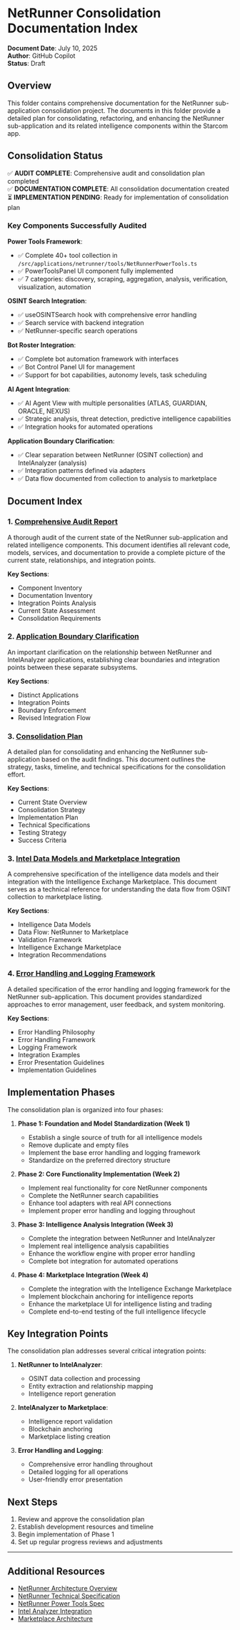 # NetRunner Consolidation Documentation Index

**Document Date**: July 10, 2025  
**Author**: GitHub Copilot  
**Status**: Draft  

## Overview

This folder contains comprehensive documentation for the NetRunner sub-application consolidation project. The documents in this folder provide a detailed plan for consolidating, refactoring, and enhancing the NetRunner sub-application and its related intelligence components within the Starcom app.

## Consolidation Status

✅ **AUDIT COMPLETE**: Comprehensive audit and consolidation plan completed  
✅ **DOCUMENTATION COMPLETE**: All consolidation documentation created  
⏳ **IMPLEMENTATION PENDING**: Ready for implementation of consolidation plan  

### Key Components Successfully Audited

**Power Tools Framework**: 
- ✅ Complete 40+ tool collection in `/src/applications/netrunner/tools/NetRunnerPowerTools.ts`
- ✅ PowerToolsPanel UI component fully implemented
- ✅ 7 categories: discovery, scraping, aggregation, analysis, verification, visualization, automation

**OSINT Search Integration**:
- ✅ useOSINTSearch hook with comprehensive error handling
- ✅ Search service with backend integration
- ✅ NetRunner-specific search operations

**Bot Roster Integration**:
- ✅ Complete bot automation framework with interfaces
- ✅ Bot Control Panel UI for management
- ✅ Support for bot capabilities, autonomy levels, task scheduling

**AI Agent Integration**:
- ✅ AI Agent View with multiple personalities (ATLAS, GUARDIAN, ORACLE, NEXUS)
- ✅ Strategic analysis, threat detection, predictive intelligence capabilities
- ✅ Integration hooks for automated operations

**Application Boundary Clarification**:
- ✅ Clear separation between NetRunner (OSINT collection) and IntelAnalyzer (analysis)
- ✅ Integration patterns defined via adapters
- ✅ Data flow documented from collection to analysis to marketplace

## Document Index

### 1. [Comprehensive Audit Report](./COMPREHENSIVE-AUDIT-REPORT.md)

A thorough audit of the current state of the NetRunner sub-application and related intelligence components. This document identifies all relevant code, models, services, and documentation to provide a complete picture of the current state, relationships, and integration points.

**Key Sections**:
- Component Inventory
- Documentation Inventory
- Integration Points Analysis
- Current State Assessment
- Consolidation Requirements

### 2. [Application Boundary Clarification](./APPLICATION-BOUNDARY-CLARIFICATION.md)

An important clarification on the relationship between NetRunner and IntelAnalyzer applications, establishing clear boundaries and integration points between these separate subsystems.

**Key Sections**:
- Distinct Applications
- Integration Points
- Boundary Enforcement
- Revised Integration Flow

### 3. [Consolidation Plan](./CONSOLIDATION-PLAN.md)

A detailed plan for consolidating and enhancing the NetRunner sub-application based on the audit findings. This document outlines the strategy, tasks, timeline, and technical specifications for the consolidation effort.

**Key Sections**:
- Current State Overview
- Consolidation Strategy
- Implementation Plan
- Technical Specifications
- Testing Strategy
- Success Criteria

### 3. [Intel Data Models and Marketplace Integration](./INTEL-DATA-MODELS-AND-MARKETPLACE.md)

A comprehensive specification of the intelligence data models and their integration with the Intelligence Exchange Marketplace. This document serves as a technical reference for understanding the data flow from OSINT collection to marketplace listing.

**Key Sections**:
- Intelligence Data Models
- Data Flow: NetRunner to Marketplace
- Validation Framework
- Intelligence Exchange Marketplace
- Integration Recommendations

### 4. [Error Handling and Logging Framework](./ERROR-HANDLING-AND-LOGGING-FRAMEWORK.md)

A detailed specification of the error handling and logging framework for the NetRunner sub-application. This document provides standardized approaches to error management, user feedback, and system monitoring.

**Key Sections**:
- Error Handling Philosophy
- Error Handling Framework
- Logging Framework
- Integration Examples
- Error Presentation Guidelines
- Implementation Guidelines

## Implementation Phases

The consolidation plan is organized into four phases:

1. **Phase 1: Foundation and Model Standardization (Week 1)**
   - Establish a single source of truth for all intelligence models
   - Remove duplicate and empty files
   - Implement the base error handling and logging framework
   - Standardize on the preferred directory structure

2. **Phase 2: Core Functionality Implementation (Week 2)**
   - Implement real functionality for core NetRunner components
   - Complete the NetRunner search capabilities
   - Enhance tool adapters with real API connections
   - Implement proper error handling and logging throughout

3. **Phase 3: Intelligence Analysis Integration (Week 3)**
   - Complete the integration between NetRunner and IntelAnalyzer
   - Implement real intelligence analysis capabilities
   - Enhance the workflow engine with proper error handling
   - Complete bot integration for automated operations

4. **Phase 4: Marketplace Integration (Week 4)**
   - Complete the integration with the Intelligence Exchange Marketplace
   - Implement blockchain anchoring for intelligence reports
   - Enhance the marketplace UI for intelligence listing and trading
   - Complete end-to-end testing of the full intelligence lifecycle

## Key Integration Points

The consolidation plan addresses several critical integration points:

1. **NetRunner to IntelAnalyzer**:
   - OSINT data collection and processing
   - Entity extraction and relationship mapping
   - Intelligence report generation

2. **IntelAnalyzer to Marketplace**:
   - Intelligence report validation
   - Blockchain anchoring
   - Marketplace listing creation

3. **Error Handling and Logging**:
   - Comprehensive error handling throughout
   - Detailed logging for all operations
   - User-friendly error presentation

## Next Steps

1. Review and approve the consolidation plan
2. Establish development resources and timeline
3. Begin implementation of Phase 1
4. Set up regular progress reviews and adjustments

---

## Additional Resources

- [NetRunner Architecture Overview](/docs/NETRUNNER-ARCHITECTURE-OVERVIEW.md)
- [NetRunner Technical Specification](/docs/NETRUNNER-TECHNICAL-SPECIFICATION.md)
- [NetRunner Power Tools Spec](/docs/NETRUNNER-POWER-TOOLS-SPEC.md)
- [Intel Analyzer Integration](/docs/NETRUNNER-INTEL-ANALYZER-INTEGRATION.md)
- [Marketplace Architecture](/docs/archived/2025-06-22-intelligence-exchange-marketplace-architecture.md)
